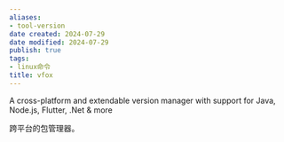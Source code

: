 ```yaml
---
aliases:
- tool-version
date created: 2024-07-29
date modified: 2024-07-29
publish: true
tags:
- linux命令
title: vfox
---
```

A cross-platform and extendable version manager with support for Java, Node.js, Flutter, .Net & more

跨平台的包管理器。